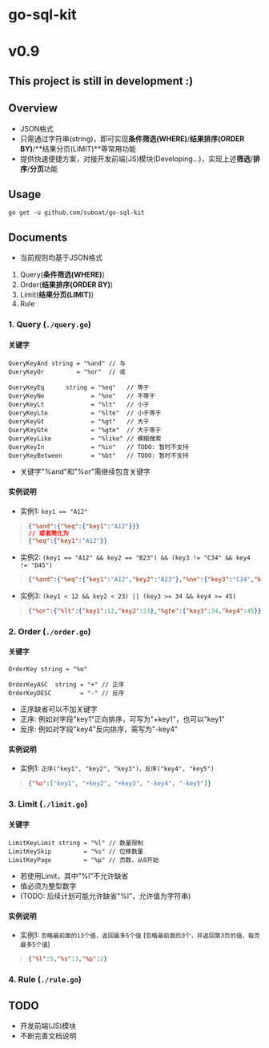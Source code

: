 # go-sql-kit

# v0.9

## This project is still in development :)

## Overview

* JSON格式
* 只需通过字符串(string)，即可实现**条件筛选(WHERE)**/**结果排序(ORDER BY)**/**结果分页(LIMIT)**等常用功能
* 提供快速便捷方案，对接开发前端(JS)模块(Developing...)，实现上述**筛选**/**排序**/**分页**功能

## Usage

```
go get -u github.com/suboat/go-sql-kit
```

## Documents

* 当前规则均基于JSON格式

1. Query(**条件筛选(WHERE)**)
2. Order(**结果排序(ORDER BY)**)
3. Limit(**结果分页(LIMIT)**)
4. Rule

### 1. Query (`./query.go`)

#### 关键字

```golang
QueryKeyAnd string = "%and" // 与
QueryKeyOr         = "%or"  // 或

QueryKeyEq      string = "%eq"   // 等于
QueryKeyNe             = "%ne"   // 不等于
QueryKeyLt             = "%lt"   // 小于
QueryKeyLte            = "%lte"  // 小于等于
QueryKeyGt             = "%gt"   // 大于
QueryKeyGte            = "%gte"  // 大于等于
QueryKeyLike           = "%like" // 模糊搜索
QueryKeyIn             = "%in"   // TODO: 暂时不支持
QueryKeyBetween        = "%bt"   // TODO: 暂时不支持
```

* 关键字"%and"和"%or"需继续包含关键字

#### 实例说明

* 实例1:
`key1 == "A12"`
> ```json
> {"%and":{"%eq":{"key1":"A12"}}}
> // 或者简化为
> {"%eq":{"key1":"A12"}}
> ```  

* 实例2:
`(key1 == "A12" && key2 == "B23") && (key3 != "C34" && key4 != "D45")`
> ```json
> {"%and":{"%eq":{"key1":"A12","key2":"B23"},"%ne":{"key3":"C34","key4":"D45"}}}
> ```

* 实例3:
`(key1 < 12 && key2 < 23) || (key3 >= 34 && key4 >= 45)`
> ```json
> {"%or":{"%lt":{"key1":12,"key2":23},"%gte":{"key3":34,"key4":45}}}
> ```


### 2. Order (`./order.go`)

#### 关键字

```golang
OrderKey string = "%o"

OrderKeyASC  string = "+" // 正序
OrderKeyDESC        = "-" // 反序
```

* 正序缺省可以不加关键字
* 正序: 例如对字段"key1"正向排序，可写为"+key1"，也可以"key1"
* 反序: 例如对字段"key4"反向排序，需写为"-key4"

#### 实例说明

* 实例1:
`正序("key1", "key2", "key3")，反序("key4", "key5")`
> ```json
> {"%o":["key1", "+key2", "+key3", "-key4", "-key5"]}
> ```

### 3. Limit (`./limit.go`)

#### 关键字

```golang
LimitKeyLimit string = "%l" // 数量限制
LimitKeySkip         = "%s" // 位移数量
LimitKeyPage         = "%p" // 页数，从0开始
```

* 若使用Limit，其中"%l"不允许缺省
* 值必须为整型数字
* (TODO: 后续计划可能允许缺省"%l"，允许值为字符串)

#### 实例说明

* 实例1:
`忽略最前面的13个值，返回最多5个值` (`忽略最前面的3个，并返回第3页的值，每页最多5个值`)
> ```json
> {"%l":5,"%s":3,"%p":2}
> ```

### 4. Rule (`./rule.go`)

## TODO

* 开发前端(JS)模块
* 不断完善文档说明
